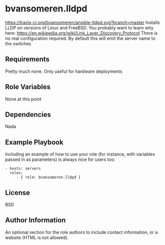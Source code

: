 bvansomeren.lldpd
=========

https://travis-ci.org/bvansomeren/ansible-lldpd.svg?branch=master
Installs LLDP on versions of Linux and FreeBSD. You probably want to learn why here: https://en.wikipedia.org/wiki/Link_Layer_Discovery_Protocol
There is no real configuration required. By default this will emit the server name to the switches

Requirements
------------

Pretty much none. Only useful for hardware deployments

Role Variables
--------------

None at this point

Dependencies
------------

Nada

Example Playbook
----------------

Including an example of how to use your role (for instance, with variables passed in as parameters) is always nice for users too:

    - hosts: servers
      roles:
         - { role: bvansomeren.lldpd }

License
-------

BSD

Author Information
------------------

An optional section for the role authors to include contact information, or a website (HTML is not allowed).
